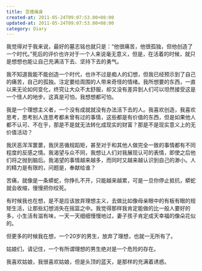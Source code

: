 ```yaml
---
title: 苦缠痛身
created-at: 2011-05-24T09:07:53.00+08:00
updated-at: 2011-05-24T09:07:53.00+08:00
category: Diary
---
```


我觉得对于我来说，最好的墓志铭也就只是：“他很痛苦，他很孤独，但他创造了一个时代。”死后的评价也许对于一个人来说毫无意义，但是，在活着的时候，就只是想想也能让自己充满活下去、坚持下去的勇气。

我不知道我能不能创造一个时代，也许不过是痴人的幻想，但我已经预示到了自己的痛苦，自己的孤独。注定要给周围的人带来奇怪的情绪。我所想要的东西，一直以来无论如何变化，终究让大众不太舒服，却又没有差异到人们可以坦然接受这是一个怪人的地步。这真是可怕，我想想都可怕。

我是一个理想主义者，一个没有成就就没有办法活下去的人。我喜欢创造，我喜欢思考，思考别人连思考都未曾有过的事情，这些都是有价值的东西，但是如果他人都不认可、不在乎，那是不是就无法转化成现实的财富？那是不是现实意义上的无价值活动？

我厌恶浑浑噩噩，我厌恶循规蹈矩，甚至对于和其他人做完全一致的事情都有不同程度的反感之情。我渴望与众不同，我想让人们对我展现认可的表情，即使之后他们将之抛到脑后。我渴望的事情越来越多，而同时又越来越认识到自己的渺小。人的精力是有限的，问题是，奉献给谁？

苦痛，就像是一条蟒蛇，你挣扎不开，只能越来越累，可是一旦你停止抵抗，蟒蛇就会收缩，慢慢把你绞死。

有时候我也在想，是不是应该放弃理想主义，去做比如像母亲眼中的有板有眼的规矩生活，让那些幻想消失在摇篮之中。我觉得那样我肯定能做的比一般人要好的多，小生活有滋有味，一天一天细细慢慢地过，妻子孩子肯定成天幸福的像朵花似的。

但更多的时候我在想，一个20岁的男生，放弃了理想，也就一无所有了。

姑娘们，请记住，一个有所谓理想的男生绝对是一个危险的存在。

我喜欢姑娘，我很喜欢姑娘，但是头顶的蓝天，是那样的充满着诱惑。
